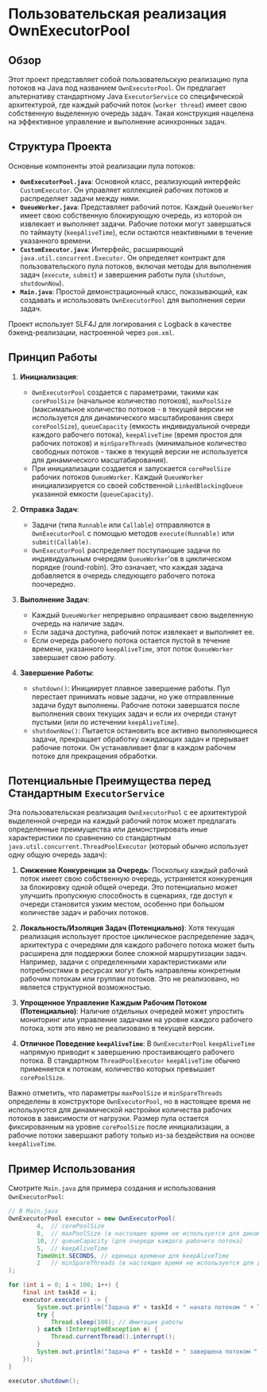 # Пользовательская реализация OwnExecutorPool

## Обзор

Этот проект представляет собой пользовательскую реализацию пула потоков на Java под названием `OwnExecutorPool`. Он предлагает альтернативу стандартному Java `ExecutorService` со специфической архитектурой, где каждый рабочий поток (`worker thread`) имеет свою собственную выделенную очередь задач. Такая конструкция нацелена на эффективное управление и выполнение асинхронных задач.

## Структура Проекта

Основные компоненты этой реализации пула потоков:

-   **`OwnExecutorPool.java`**: Основной класс, реализующий интерфейс `CustomExecutor`. Он управляет коллекцией рабочих потоков и распределяет задачи между ними.
-   **`QueueWorker.java`**: Представляет рабочий поток. Каждый `QueueWorker` имеет свою собственную блокирующую очередь, из которой он извлекает и выполняет задачи. Рабочие потоки могут завершаться по таймауту (`keepAliveTime`), если остаются неактивными в течение указанного времени.
-   **`CustomExecutor.java`**: Интерфейс, расширяющий `java.util.concurrent.Executor`. Он определяет контракт для пользовательского пула потоков, включая методы для выполнения задач (`execute`, `submit`) и завершения работы пула (`shutdown`, `shutdownNow`).
-   **`Main.java`**: Простой демонстрационный класс, показывающий, как создавать и использовать `OwnExecutorPool` для выполнения серии задач.

Проект использует SLF4J для логирования с Logback в качестве бэкенд-реализации, настроенной через `pom.xml`.

## Принцип Работы

1.  **Инициализация**:
    *   `OwnExecutorPool` создается с параметрами, такими как `corePoolSize` (начальное количество потоков), `maxPoolSize` (максимальное количество потоков - в текущей версии не используется для динамического масштабирования сверх `corePoolSize`), `queueCapacity` (емкость индивидуальной очереди каждого рабочего потока), `keepAliveTime` (время простоя для рабочих потоков) и `minSpareThreads` (минимальное количество свободных потоков - также в текущей версии не используется для динамического масштабирования).
    *   При инициализации создается и запускается `corePoolSize` рабочих потоков `QueueWorker`. Каждый `QueueWorker` инициализируется со своей собственной `LinkedBlockingQueue` указанной емкости (`queueCapacity`).

2.  **Отправка Задач**:
    *   Задачи (типа `Runnable` или `Callable`) отправляются в `OwnExecutorPool` с помощью методов `execute(Runnable)` или `submit(Callable)`.
    *   `OwnExecutorPool` распределяет поступающие задачи по индивидуальным очередям `QueueWorker`'ов в циклическом порядке (round-robin). Это означает, что каждая задача добавляется в очередь следующего рабочего потока поочередно.

3.  **Выполнение Задач**:
    *   Каждый `QueueWorker` непрерывно опрашивает свою выделенную очередь на наличие задач.
    *   Если задача доступна, рабочий поток извлекает и выполняет ее.
    *   Если очередь рабочего потока остается пустой в течение времени, указанного `keepAliveTime`, этот поток `QueueWorker` завершает свою работу.

4.  **Завершение Работы**:
    *   `shutdown()`: Инициирует плавное завершение работы. Пул перестает принимать новые задачи, но уже отправленные задачи будут выполнены. Рабочие потоки завершатся после выполнения своих текущих задач и если их очереди станут пустыми (или по истечении `keepAliveTime`).
    *   `shutdownNow()`: Пытается остановить все активно выполняющиеся задачи, прекращает обработку ожидающих задач и прерывает рабочие потоки. Он устанавливает флаг в каждом рабочем потоке для прекращения обработки.

## Потенциальные Преимущества перед Стандартным `ExecutorService`

Эта пользовательская реализация `OwnExecutorPool` с ее архитектурой выделенной очереди на каждый рабочий поток может предлагать определенные преимущества или демонстрировать иные характеристики по сравнению со стандартным `java.util.concurrent.ThreadPoolExecutor` (который обычно использует одну общую очередь задач):

1.  **Снижение Конкуренции за Очередь**: Поскольку каждый рабочий поток имеет свою собственную очередь, устраняется конкуренция за блокировку одной общей очереди. Это потенциально может улучшить пропускную способность в сценариях, где доступ к очереди становится узким местом, особенно при большом количестве задач и рабочих потоков.

2.  **Локальность/Изоляция Задач (Потенциально)**: Хотя текущая реализация использует простое циклическое распределение задач, архитектура с очередями для каждого рабочего потока может быть расширена для поддержки более сложной маршрутизации задач. Например, задачи с определенными характеристиками или потребностями в ресурсах могут быть направлены конкретным рабочим потокам или группам потоков. Это не реализовано, но является структурной возможностью.

3.  **Упрощенное Управление Каждым Рабочим Потоком (Потенциально)**: Наличие отдельных очередей может упростить мониторинг или управление задачами на уровне каждого рабочего потока, хотя это явно не реализовано в текущей версии.

4.  **Отличное Поведение `keepAliveTime`**: В `OwnExecutorPool` `keepAliveTime` напрямую приводит к завершению простаивающего рабочего потока. В стандартном `ThreadPoolExecutor` `keepAliveTime` обычно применяется к потокам, количество которых превышает `corePoolSize`.

Важно отметить, что параметры `maxPoolSize` и `minSpareThreads` определены в конструкторе `OwnExecutorPool`, но в настоящее время не используются для динамической настройки количества рабочих потоков в зависимости от нагрузки. Размер пула остается фиксированным на уровне `corePoolSize` после инициализации, а рабочие потоки завершают работу только из-за бездействия на основе `keepAliveTime`.

## Пример Использования

Смотрите `Main.java` для примера создания и использования `OwnExecutorPool`:

```java
// В Main.java
OwnExecutorPool executor = new OwnExecutorPool(
        4,  // corePoolSize
        8,  // maxPoolSize (в настоящее время не используется для динамического масштабирования)
        10, // queueCapacity (для очереди каждого рабочего потока)
        5,  // keepAliveTime
        TimeUnit.SECONDS, // единица времени для keepAliveTime
        2   // minSpareThreads (в настоящее время не используется для динамического масштабирования)
);

for (int i = 0; i < 100; i++) {
    final int taskId = i;
    executor.execute(() -> {
        System.out.println("Задача #" + taskId + " начата потоком " + Thread.currentThread().getName());
        try {
            Thread.sleep(100); // Имитация работы
        } catch (InterruptedException e) {
            Thread.currentThread().interrupt();
        }
        System.out.println("Задача #" + taskId + " завершена потоком " + Thread.currentThread().getName());
    });
}

executor.shutdown();
```